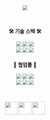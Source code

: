 <p align='center'>
    <img src="https://capsule-render.vercel.app/api?type=cylinder&color=000000&height=130&fontSize=40&text=Kea&fontAlign=50&fontAlignY=43&fontColor=FFFFFF&desc=Frontend%20Developer&descSize=20&descAlignY=67"/>
</p>
</br>
<h3 align="center">🛠️ 기술 스택 🛠️</h3>
<div align="center">
 <img src="https://img.shields.io/badge/html-E34F26?style=for-the-badge&logo=html5&logoColor=white"> 
 <img src="https://img.shields.io/badge/css-1572B6?style=for-the-badge&logo=css&logoColor=white"> 
 <img src="https://img.shields.io/badge/javascript-F7DF1E.svg?style=for-the-badge&logo=javascript&logoColor=20232a" />
</div>
<div align="center">
 <img src="https://img.shields.io/badge/typescript-3178C6.svg?style=for-the-badge&logo=typescript&logoColor=white" />
 <img src="https://img.shields.io/badge/react-282C34.svg?style=for-the-badge&logo=react&logoColor=61DAFB" />
 <img src="https://img.shields.io/badge/Next.js-000000.svg?style=for-the-badge&logo=Next.js&logoColor=white" />
</div>
<h3 align="center">🤗 협업툴 🤗</h3>
<div align="center">
 <img src="https://img.shields.io/badge/github-000000.svg?style=for-the-badge&logo=github&logoColor=white" />
 <img src="https://img.shields.io/badge/git-F05032.svg?style=for-the-badge&logo=git&logoColor=white" />
 <img src="https://img.shields.io/badge/jira-0052CC.svg?style=for-the-badge&logo=atlassian&logoColor=white" />
</div>
<div align="center">
 <img src="https://img.shields.io/badge/figma-F24E1E.svg?style=for-the-badge&logo=figma&logoColor=white" />
 <img src="https://img.shields.io/badge/notion-000000.svg?style=for-the-badge&logo=notion&logoColor=white" />
 <img src="https://img.shields.io/badge/postman-FF6C37.svg?style=for-the-badge&logo=postman&logoColor=white" />
</div>
</br>
</br>
</br>
<div align="center"> 
 <img src="https://cultofthepartyparrot.com/parrots/hd/reactparrot.gif" width="40">
 <img src="https://cultofthepartyparrot.com/parrots/nextparrot.gif" width="40">
 <img src="https://cultofthepartyparrot.com/assets/sirocco.gif" width="40">
</div>
</br>
</br>
</br>
</br>
</br>
